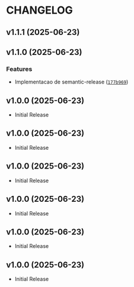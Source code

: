 # CHANGELOG

<!-- version list -->

## v1.1.1 (2025-06-23)


## v1.1.0 (2025-06-23)

### Features

- Implementacao de semantic-release
  ([`177b969`](https://github.com/igorceranto/schema-colector/commit/177b9691c16e48ee8ce690a87221044bb52d9f99))


## v1.0.0 (2025-06-23)

- Initial Release

## v1.0.0 (2025-06-23)

- Initial Release

## v1.0.0 (2025-06-23)

- Initial Release

## v1.0.0 (2025-06-23)

- Initial Release

## v1.0.0 (2025-06-23)

- Initial Release

## v1.0.0 (2025-06-23)

- Initial Release
